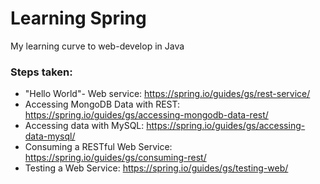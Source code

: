 # Learning Spring
My learning curve to web-develop in Java


### Steps taken:
* "Hello World"- Web service: https://spring.io/guides/gs/rest-service/
* Accessing MongoDB Data with REST: https://spring.io/guides/gs/accessing-mongodb-data-rest/
* Accessing data with MySQL: https://spring.io/guides/gs/accessing-data-mysql/
* Consuming a RESTful Web Service: https://spring.io/guides/gs/consuming-rest/
* Testing a Web Service: https://spring.io/guides/gs/testing-web/
 
